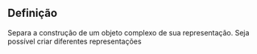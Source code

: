 ## Definição
Separa a construção de um objeto complexo de sua representação. Seja possível criar diferentes representações

